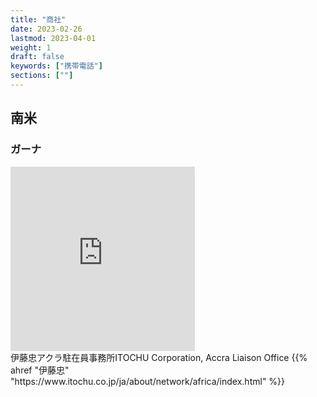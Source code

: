 ```yaml
---
title: "商社"
date: 2023-02-26
lastmod: 2023-04-01
weight: 1
draft: false
keywords: ["携帯電話"]
sections: [""]
---
```


## 南米
### ガーナ
<div class="googlemap-if">
<iframe src="https://www.google.com/maps/embed?pb=!4v1678191964160!6m8!1m7!1sljeZPc0Pb_NBumjvNyP0Ew!2m2!1d5.610465551581164!2d-0.186106779162083!3f103.25986037233945!4f-4.531607665572835!5f2.520853524527548" width="295" height="295" style="border:0;" allowfullscreen="" loading="lazy" referrerpolicy="no-referrer-when-downgrade"></iframe>
<div class="description">
伊藤忠アクラ駐在員事務所ITOCHU Corporation, Accra Liaison Office
 {{% ahref "伊藤忠" "https://www.itochu.co.jp/ja/about/network/africa/index.html" %}}
</div>
</div>
